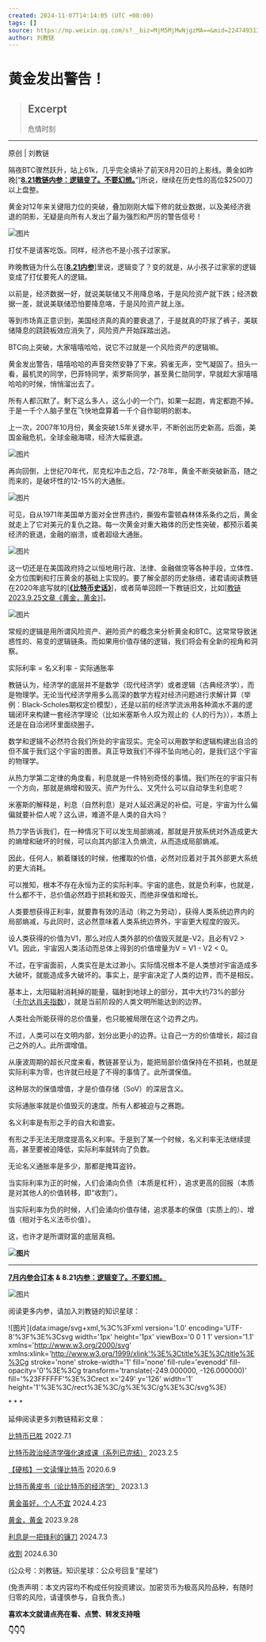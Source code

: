 ```yaml
---
created: 2024-11-07T14:14:05 (UTC +08:00)
tags: []
source: https://mp.weixin.qq.com/s?__biz=MjM5MjMwNjgzMA==&mid=2247493130&idx=1&sn=7063e4f71ff519faa8ede23dc85541e1&chksm=a6aae5eb91dd6cfd676b2dd21ddb98bea0aefa2a5cf0199510d5b46355418f07fabfc6db7a38&cur_album_id=3364398267781988357&scene=189
author: 刘教链
---
```


# 黄金发出警告！

> ## Excerpt
> 危情时刻

---
原创 | 刘教链

隔夜BTC骤然跃升，站上61k，几乎完全填补了前天8月20日的上影线。黄金如昨晚\[“[**8.21教链内参：逻辑变了。不要幻想。**](http://mp.weixin.qq.com/s?__biz=MzIwMDQyMzIyMA==&mid=2650123407&idx=1&sn=fb275e82fe1fd4de97e66ec607e7feff&chksm=8efc6ed4b98be7c2ddc1a786f8f8179ede0e9d1df0a1163919a79dd83f635f15114239bb8a51&scene=21#wechat_redirect)”\]所说，继续在历史性的高位$2500刀以上盘整。

黄金对12年来关键阻力位的突破，叠加刚刚大幅下修的就业数据，以及美经济衰退的阴影，无疑是向所有人发出了最为强烈和严厉的警告信号！

![图片](https://mmbiz.qpic.cn/mmbiz_jpg/PF3bWzxbAlNkJtCwpQwAavbWUG6dyfXlh2Dts3ybAzqcOHQOYM0WOxJOw1DwxtogEsk5CylFic1VWC5aEdD59mw/640?wx_fmt=jpeg&from=appmsg&tp=webp&wxfrom=5&wx_lazy=1&wx_co=1)

打仗不是请客吃饭。同样，经济也不是小孩子过家家。

昨晚教链为什么在\[[**8.21内参**](http://mp.weixin.qq.com/s?__biz=MzIwMDQyMzIyMA==&mid=2650123407&idx=1&sn=fb275e82fe1fd4de97e66ec607e7feff&chksm=8efc6ed4b98be7c2ddc1a786f8f8179ede0e9d1df0a1163919a79dd83f635f15114239bb8a51&scene=21#wechat_redirect)\]里说，逻辑变了？变的就是，从小孩子过家家的逻辑变成了打仗要死人的逻辑。

以前是，经济数据一好，就说美联储又不用降息咯，于是风险资产就下跌；经济数据一差，就说美联储恐怕要降息咯，于是风险资产就上涨。

等到市场真正意识到，美国经济真的真的要衰退了，于是就真的吓尿了裤子，美联储降息的跷跷板效应消失了，风险资产开始踩踏出逃。

BTC向上突破，大家嘻嘻哈哈，说它不过就是一个风险资产的逻辑嘛。

黄金发出警告，嘻嘻哈哈的声音突然安静了下来。鸦雀无声，空气凝固了。扭头一看，最机灵的同学，巴菲特同学，索罗斯同学，甚至黄仁勋同学，早就趁大家嘻嘻哈哈的时候，悄悄溜出去了。

所有人都沉默了。剩下这么多人，这么小的一个门，如果一起跑，肯定都跑不掉。于是一千个人脑子里在飞快地盘算着一千个自作聪明的剧本。

上一次，2007年10月份，黄金突破1.5年关键水平，不断创出历史新高。后面，美国金融危机，全球金融海啸，经济大幅衰退。

![图片](https://mmbiz.qpic.cn/mmbiz_jpg/PF3bWzxbAlNkJtCwpQwAavbWUG6dyfXl6ibDsicNDiaW7lRGvQWpHa52GyTcb8MMzwf7Z6l7miczXSGa3TIZkVW0Ig/640?wx_fmt=jpeg&from=appmsg&tp=webp&wxfrom=5&wx_lazy=1&wx_co=1)

再向回倒，上世纪70年代，尼克松冲击之后，72-78年，黄金不断突破新高，随之而来的，是破坏性的12-15%的大通胀。

![图片](https://mmbiz.qpic.cn/mmbiz_jpg/PF3bWzxbAlNkJtCwpQwAavbWUG6dyfXlEDOQEyn6kNUObrsnr2G5Y2BjeLCbkyic3ytbhL6BHYJWAT4CZY3auJQ/640?wx_fmt=jpeg&from=appmsg&tp=webp&wxfrom=5&wx_lazy=1&wx_co=1)

可见，自从1971年美国单方面对全世界违约，撕毁布雷顿森林体系条约之后，黄金就走上了它对美元的复仇之路。每一次黄金对重大箱体的历史性突破，都预示着美经济的衰退，金融的崩溃，或者超级大通胀。

![图片](https://mmbiz.qpic.cn/mmbiz_jpg/PF3bWzxbAlNkJtCwpQwAavbWUG6dyfXl2UZ0MGibDRCeK1eq3Df346LZfibFBp02RVkKFzywaLNPTfAY13rRZBjA/640?wx_fmt=jpeg&from=appmsg&tp=webp&wxfrom=5&wx_lazy=1&wx_co=1)

这一切还是在美国政府持之以恒地用行政、法律、金融做空等各种手段，立体性、全方位围剿和打压黄金的基础上实现的。要了解全部的历史脉络，诸君请阅读教链在2020年底写就的\[[**《比特币史话》**](http://mp.weixin.qq.com/s?__biz=MjM5MjMwNjgzMA==&mid=2247488887&idx=1&sn=7efd2096674a4b384e7dfa0031840dc9&chksm=a6a9169691de9f8058896f8f9fa092efa77292e2b491c0a65646adc15e24380a58c51e961d1a&scene=21#wechat_redirect)\]，或者简单回顾一下教链旧文，比如\[[教链2023.9.25文章《黄金，黄金》](http://mp.weixin.qq.com/s?__biz=MjM5MjMwNjgzMA==&mid=2247490789&idx=1&sn=27b12dc1ec51fadcd9a1b4bd4fb44886&chksm=a6a91f0491de961209e55d502979c1d3408c830fcec79e84d37fc68a1531e8c48423a8fd5d67&scene=21#wechat_redirect)\]。

![图片](https://mmbiz.qpic.cn/mmbiz_jpg/PF3bWzxbAlNkJtCwpQwAavbWUG6dyfXlFjyhnGdOMOxjLxQLe5KRbFQqYruQcuPoSgUicWO9jy5xu9OQvJaxl7A/640?wx_fmt=jpeg&from=appmsg&tp=webp&wxfrom=5&wx_lazy=1&wx_co=1)

常规的逻辑是用所谓风险资产、避险资产的概念来分析黄金和BTC。这常常导致迷惑性的、易变的逻辑链条。而如果用价值存储的逻辑，我们将会有全新的视角和洞察。

实际利率 = 名义利率 - 实际通胀率

教链认为，经济学的底层并不是数学（现代经济学）或者逻辑（古典经济学），而是物理学。无论当代经济学用多么高深的数学方程对经济问题进行求解计算（举例：Black-Scholes期权定价模型），还是以前的经济学流派用各种滴水不漏的逻辑闭环来构建一套经济学理论（比如米塞斯令人叹为观止的《人的行为》），本质上还是在自洽闭环里面绕圈子。

数学和逻辑不必然符合我们所处的宇宙现实。完全可以用数学和逻辑构建出自洽的但不属于我们这个宇宙的图景。真正导致我们不得不坠向地心的，是我们这个宇宙的物理学。

从热力学第二定律的角度看，利息就是一件特别奇怪的事情。我们所在的宇宙只有一个方向，那就是熵增和毁灭。资产为什么、又凭什么可以自动孳生利息呢？

米塞斯的解释是，利息（自然利息）是对人延迟满足的补偿。可是，宇宙为什么偏偏就要补偿人呢？这么讲，难道不是人类的自大吗？

热力学告诉我们，在一种情况下可以发生局部熵减，那就是开放系统对外造成更大的熵增和破坏的时候，可以向其内部注入负熵流，从而造成局部熵减。

因此，任何人，躺着赚钱的时候，他攫取的价值，必然对应着对于其外部更大系统的更大消耗。

可以推知，根本不存在永恒为正的实际利率。宇宙的底色，就是负利率，也就是，什么都不干，总价值必然趋于损耗和毁灭，而绝非保值和增长。

人类要想获得正利率，就要靠有效的活动（称之为劳动），获得人类系统边界内的局部熵减，与此同时，这必然意味着人类系统边界外，宇宙更大程度的毁灭。

设人类获得的价值为V1，那么对应人类外部的价值毁灭就是-V2，且必有V2 > V1。因此，宇宙因人类活动而总体上得到的价值增量为V = V1 - V2 < 0。

不过，在宇宙面前，人类实在是太过渺小。实际情况根本不是人类想对宇宙造成多大破坏，就能造成多大破坏的。事实上，是宇宙决定了人类的边界，而不是相反。

基本上，太阳辐射消耗掉的能量，辐射到地球上的部分，其中大约73%的部分（[卡尔达肖夫指数](http://mp.weixin.qq.com/s?__biz=MjM5MjMwNjgzMA==&mid=2247492037&idx=1&sn=68f4e1b84092f64e344913f422515151&chksm=a6aae22491dd6b322d5063f2607599ac7865f8bce3d57f92dd8d8896f38cdb1e56087d89b383&scene=21#wechat_redirect)），就是当前阶段的人类文明所能达到的边界。

人类社会所能获得的总价值量，也只能被局限在这个边界之内。

不过，人类可以在文明内部，划分出更小的边界。让自己一方的价值增长，超过自己之外的人。此所谓增值。

从康波周期的超长尺度来看，教链甚至认为，能把局部价值保持在不损耗，也就是实际利率为零，也许就已经是了不得的事情了。此所谓保值。

这种层次的保值增值，才是价值存储（SoV）的深层含义。

实际通胀率就是价值毁灭的速度。所有人都被迫与之赛跑。

名义利率是有形之手的自大和谵妄。

有形之手无法无限度提高名义利率。于是到了某一个时候，名义利率无法继续提高，甚至要被迫降低，实际利率就转向了负数。

无论名义通胀率是多少，那都是掩耳盗铃。

当实际利率为正的时候，人们会涌向负债（本质是杠杆），追求更高的回报（本质是对其他人的价值转移，即“收割”）。

当实际利率为负的时候，人们会涌向价值存储，追求基本的保值（实质上的）、增值（相对于名义法币价值）。

这，也许才是所谓财富的底层真相。

**![图片](https://mmbiz.qpic.cn/mmbiz_png/PF3bWzxbAlMPCs6KWyuZYo8OIvOR0ib6S6icAY7etWFPmafkuGCv9vPVicF0oplDxAg7tWMoub2icaMia6szdKTvkhg/640?wx_fmt=png&wxfrom=5&wx_lazy=1&wx_co=1&tp=webp)**  

___

[**7月内参合订本**](http://mp.weixin.qq.com/s?__biz=MzIwMDQyMzIyMA==&mid=2650123323&idx=1&sn=5aaccb5ee5e68010a02ebaeeb646809f&chksm=8efc6e60b98be77655f66f439db333581c2ad8fa5472986014b9281fd3b3843f0a473475b814&scene=21#wechat_redirect) **& 8.21[内参：逻辑变了。不要幻想。](http://mp.weixin.qq.com/s?__biz=MzIwMDQyMzIyMA==&mid=2650123407&idx=1&sn=fb275e82fe1fd4de97e66ec607e7feff&chksm=8efc6ed4b98be7c2ddc1a786f8f8179ede0e9d1df0a1163919a79dd83f635f15114239bb8a51&scene=21#wechat_redirect)**

![图片](https://mmbiz.qpic.cn/mmbiz_png/PF3bWzxbAlNkJtCwpQwAavbWUG6dyfXl9r8BLziawsK9jqwbkgQ3W3stx54ynWIfjlzh6riceywtl3Hgic45eHCXg/640?wx_fmt=png&from=appmsg&tp=webp&wxfrom=5&wx_lazy=1&wx_co=1)

阅读更多内参，请加入刘教链的知识星球：  

![图片](data:image/svg+xml,%3C%3Fxml version='1.0' encoding='UTF-8'%3F%3E%3Csvg width='1px' height='1px' viewBox='0 0 1 1' version='1.1' xmlns='http://www.w3.org/2000/svg' xmlns:xlink='http://www.w3.org/1999/xlink'%3E%3Ctitle%3E%3C/title%3E%3Cg stroke='none' stroke-width='1' fill='none' fill-rule='evenodd' fill-opacity='0'%3E%3Cg transform='translate(-249.000000, -126.000000)' fill='%23FFFFFF'%3E%3Crect x='249' y='126' width='1' height='1'%3E%3C/rect%3E%3C/g%3E%3C/g%3E%3C/svg%3E)

\* \* \*

延伸阅读更多刘教链精彩文章：

[比特币已胜](http://mp.weixin.qq.com/s?__biz=MjM5MjMwNjgzMA==&mid=2247487904&idx=1&sn=47abb50d04eb34999eb137fbec1b1654&chksm=a6a9124191de9b57857bb0e221c775da2b8a65c9c524b603d10b56dad1ac5d22d65dc452ec3f&scene=21#wechat_redirect) 2022.7.1  

[比特币政治经济学强化速成课（系列已完结）](http://mp.weixin.qq.com/s?__biz=MjM5MjMwNjgzMA==&mid=2247488596&idx=1&sn=edc6566c18b1011f97ebe0dd2af98eae&chksm=a6a917b591de9ea3ff6e0f7f6dea67883e5fcb1e91c461ab39f31d54ffc60b9a0e5fb57ad1d1&scene=21#wechat_redirect) 2023.2.5

[【硬核】一文读懂比特币](http://mp.weixin.qq.com/s?__biz=MjM5MjMwNjgzMA==&mid=2247484179&idx=1&sn=eeb7d82fa79e620b0c76688ddd117c4a&chksm=a6a900f291de89e41977cb03baa19214d536253d9278d1380bed136f0e7ad2ad1a7500bd303d&scene=21#wechat_redirect) 2020.6.9

[比特币黄皮书（论比特币的经济学）](http://mp.weixin.qq.com/s?__biz=MjM5MjMwNjgzMA==&mid=2247488211&idx=1&sn=efd87af08828e8f189f461532f175472&chksm=a6a9113291de982455ed32eb7d768283b7571bcfca21357a554ca6b5ce792d709ba7f82707dd&scene=21#wechat_redirect) 2023.1.3

[黄金虽好，个人不宜](http://mp.weixin.qq.com/s?__biz=MjM5MjMwNjgzMA==&mid=2247492382&idx=1&sn=28aefdd7fc2e911997e4960560f94fc8&chksm=a6aae0ff91dd69e9f05fb7b867e3eda89fbaa0dd1e29a4f35a4e0105fab96f7c86088ef8605e&scene=21#wechat_redirect) 2024.4.23  

[黄金，黄金](http://mp.weixin.qq.com/s?__biz=MjM5MjMwNjgzMA==&mid=2247490789&idx=1&sn=27b12dc1ec51fadcd9a1b4bd4fb44886&chksm=a6a91f0491de961209e55d502979c1d3408c830fcec79e84d37fc68a1531e8c48423a8fd5d67&scene=21#wechat_redirect) 2023.9.28

[利息是一把锋利的镰刀](http://mp.weixin.qq.com/s?__biz=MjM5MjMwNjgzMA==&mid=2247492801&idx=1&sn=c78d00d8548b08b62c7f6f08b524db4d&chksm=a6aae72091dd6e36f44b625e0d0f5ac381b303dcc12f76e9507db41c5d209ea469f7459f34d4&scene=21#wechat_redirect) 2024.7.3  

[收割](http://mp.weixin.qq.com/s?__biz=MjM5MjMwNjgzMA==&mid=2247492782&idx=1&sn=dbadc5f90f7b484f189eda98db13522c&chksm=a6aae74f91dd6e59b097388e5997139eb330b7e79e6a35cd819731243fa172ac35a0bfeda507&scene=21#wechat_redirect) 2024.6.30  

(公众号：刘教链。知识星球：公众号回复“星球”)  

(免责声明：本文内容均不构成任何投资建议。加密货币为极高风险品种，有随时归零的风险，请谨慎参与，自我负责。)

**喜欢本文就请点亮在看、点赞、转发支持哦**

**👇👇👇**
